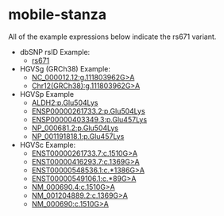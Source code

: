 # mobile-stanza

All of the example expressions below indicate the rs671 variant.

* dbSNP rsID Example: 
  * [rs671](https://togovar-mobile.dbcls.jp/?id=rs671)
* HGVSg (GRCh38) Example: 
  * [NC_000012.12:g.111803962G>A](https://togovar-mobile.dbcls.jp/?id=NC_000012.12:g.111803962G>A)
  * [Chr12(GRCh38):g.111803962G>A](https://togovar-mobile.dbcls.jp/?id=Chr12(GRCh38):g.111803962G>A)
* HGVSp Example
  * [ALDH2:p.Glu504Lys](https://togovar-mobile.dbcls.jp/?id=ALDH2:p.Glu504Lys)
  * [ENSP00000261733.2:p.Glu504Lys](https://togovar-mobile.dbcls.jp/?id=ENSP00000261733.2:p.Glu504Lys)
  * [ENSP00000403349.3:p.Glu457Lys](https://togovar-mobile.dbcls.jp/?id=ENSP00000403349.3:p.Glu457Lys)
  * [NP_000681.2:p.Glu504Lys](https://togovar-mobile.dbcls.jp/?id=NP_000681.2:p.Glu504Lys)
  * [NP_001191818.1:p.Glu457Lys](https://togovar-mobile.dbcls.jp/?id=NP_001191818.1:p.Glu457Lys)
* HGVSc Example: 
  * [ENST00000261733.7:c.1510G>A](https://togovar-mobile.dbcls.jp/?id=ENST00000261733.7:c.1510G>A)
  * [ENST00000416293.7:c.1369G>A](https://togovar-mobile.dbcls.jp/?id=ENST00000416293.7:c.1369G>A)
  * [ENST00000548536.1:c.*1386G>A](https://togovar-mobile.dbcls.jp/?id=ENST00000548536.1:c.*1386G>A)
  * [ENST00000549106.1:c.*89G>A](https://togovar-mobile.dbcls.jp/?id=ENST00000549106.1:c.*89G>A)
  * [NM_000690.4:c.1510G>A](https://togovar-mobile.dbcls.jp/?id=NM_000690.4:c.1510G>A)
  * [NM_001204889.2:c.1369G>A](https://togovar-mobile.dbcls.jp/?id=NM_001204889.2:c.1369G>A)
  * [NM_000690:c.1510G>A](https://togovar-mobile.dbcls.jp/?id=NM_000690:c.1510G>A)
